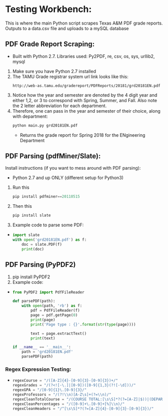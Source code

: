 # Testing Workbench:

This is where the main Python script scrapes Texas A&M PDF grade reports. Outputs to a data.csv file and uploads to a mySQL database

## PDF Grade Report Scraping:
   * Built with Python 2.7. Libraries used: Py2PDF, re, csv, os, sys, urllib2, mysql
   1. Make sure you have Python 2.7 installed
   2. The TAMU Grade registrar system url link looks like this:
      ```
      http://web-as.tamu.edu/gradereport/PDFReports/20181/grd20181EN.pdf
      ```
   3. Notice how the year and semester are denoted by the 4 digit year and either 1,2, or 3 to correspond with Spring, Summer, and Fall.
   Also note the 2 letter abbreviation for each department.
   4. Therefore, one can pass in the year and semester of their choice, along with department:
      ```python
      python main.py grd20181EN.pdf
      ```
      * Returns the grade report for Spring 2018 for the ENgineering Department

## PDF Parsing (pdfMiner/Slate):

Install instructions (if you want to mess around with PDF parsing):
  * Python 2.7 and up ONLY (different setup for Python3)
  1. Run this
     ```python
     pip install pdfminer==20110515
     ```
     
  2. Then this
     ```python
     pip install slate
     ```
     
  3. Example code to parse some PDF:
  * ```python
    import slate
    with open('grd20181EN.pdf') as f:
        doc = slate.PDF(f)
        print(doc)
    ```

## PDF Parsing (PyPDF2)
  1. pip install PyPDF2
  2. Example code:
  * ```python
    from PyPDF2 import PdfFileReader

    def parsePDF(path):
        with open(path, 'rb') as f:
            pdf = PdfFileReader(f)
            page = pdf.getPage(0)
            print(page)
            print('Page type : {}'.format(str(type(page))))

            text = page.extractText()
            print(text)

    if __name__ == '__main__':
        path = 'grd20181EN.pdf'
        parsePDF(path)
    ```
### Regex Expression Testing:
   *    ```python
        regexCourse = "/([A-Z]{4}-[0-9]{3}-[0-9]{3})+/" 
        regexGrades = "/(?<![-\.]|[0-9])([0-9]{1,3}(?![-\d]))/"
        regexGPA = "/[0-9]{1}\.[0-9]{3}/"
        regexProfessors = "/(?!\\n)[A-Z\s]+(?=\\n)/"
        regexCleanTotalCourse = "/(COURSE TOTAL:[\s\S]*?(?=[A-Z]|$))|(DEPARTMENT TOTAL:[\s\S]*(?![A-Z]|$))/"
        regexCleanPercentages = "/([0-9]+\.[0-9]+[%]\\n)/"
        regexCleanHeaders = "/^[\s\S]*?(?=[A-Z]{4}-[0-9]{3}-[0-9]{3})/"
        ```